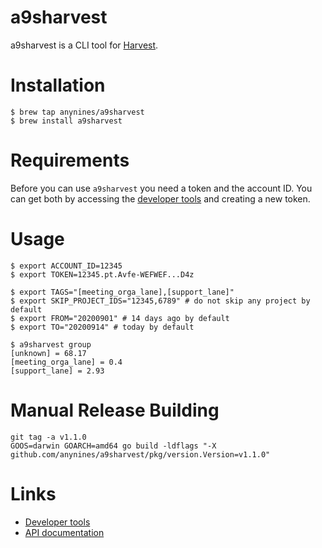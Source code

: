 # a9sharvest

a9sharvest is a CLI tool for [Harvest](https://www.getharvest.com/).

# Installation

```shell
$ brew tap anynines/a9sharvest
$ brew install a9sharvest
```

# Requirements

Before you can use `a9sharvest` you need a token and the account ID.
You can get both by accessing the [developer tools](https://id.getharvest.com/developers)
and creating a new token.

# Usage

```shell
$ export ACCOUNT_ID=12345
$ export TOKEN=12345.pt.Avfe-WEFWEF...D4z

$ export TAGS="[meeting_orga_lane],[support_lane]"
$ export SKIP_PROJECT_IDS="12345,6789" # do not skip any project by default
$ export FROM="20200901" # 14 days ago by default
$ export TO="20200914" # today by default

$ a9sharvest group
[unknown] = 68.17
[meeting_orga_lane] = 0.4
[support_lane] = 2.93
```

# Manual Release Building

```shell
git tag -a v1.1.0
GOOS=darwin GOARCH=amd64 go build -ldflags "-X github.com/anynines/a9sharvest/pkg/version.Version=v1.1.0"
```

# Links

 - [Developer tools](https://id.getharvest.com/developers)
 - [API documentation](http://help.getharvest.com/api-v2/)